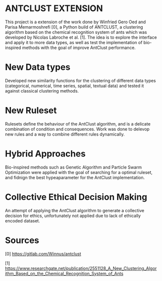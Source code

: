 # ANTCLUST EXTENSION

This project is a extension of the work done by Winfried Gero Oed and Parisa Memarmoshrefi
[0], a Python build of ANTCLUST, a clustering algorithm based on the chemical recognition system of ants which was developed by Nicolas Labroche et al. [1]. The idea is to explore the interface and apply it to more data types, as well as test the implementation of bio-inspired methods with the goal of improve AntClust performance.

# New Data types
Developed new similarity functions for the clustering of different data types (categorical, numerical, time series, spatial, textual data) and tested it against classical clustering methods.

# New Ruleset
Rulesets define the behaviour of the AntClust algorithm, and is a delicate combination of condition and consequences. Work was done to delevop new rules and a way to combine different rules dynamically.

# Hybrid Approaches
Bio-inspired methods such as Genetic Algorithm and Particle Swarm Optimization were applied with the goal of searching for a optimal ruleset, and fidnign the best hypeaparameter for the AntClust implementation.

# Collective Ethical Decision Making
An attempt of applying the AntClust algorithm to generate a collective decision for ethics, unfortunately not applied due to lack of ethically encoded dataset.

# Sources
[0] https://gitlab.com/Winnus/antclust

[1] https://www.researchgate.net/publication/2551128_A_New_Clustering_Algorithm_Based_on_the_Chemical_Recognition_System_of_Ants
